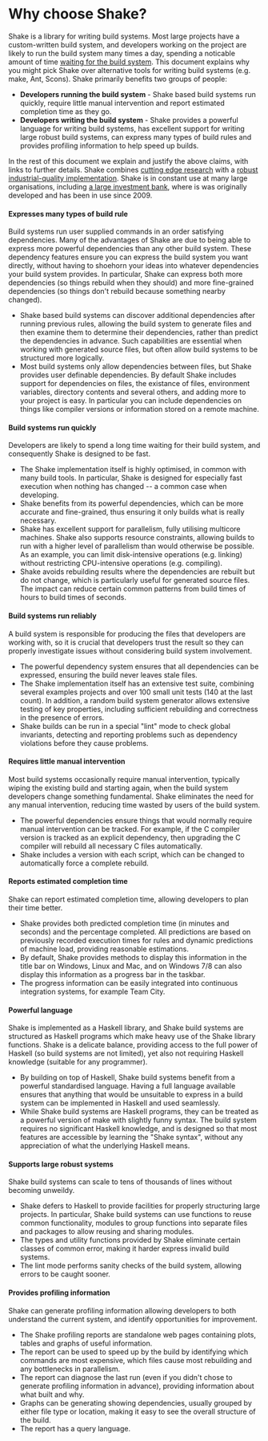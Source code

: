 # Why choose Shake?

Shake is a library for writing build systems. Most large projects have a custom-written build system, and developers working on the project are likely to run the build system many times a day, spending a noticable amount of time [waiting for the build system](http://xkcd.com/303/). This document explains why you might pick Shake over alternative tools for writing build systems (e.g. make, Ant, Scons). Shake primarily benefits two groups of people:

* **Developers running the build system** - Shake based build systems run quickly, require little manual intervention and report estimated completion time as they go.
* **Developers writing the build system** - Shake provides a powerful language for writing build systems, has excellent support for writing large robust build systems, can express many types of build rules and provides profiling information to help speed up builds.

In the rest of this document we explain and justify the above claims, with links to further details. Shake combines [cutting edge research](http://community.haskell.org/~ndm/downloads/paper-shake_before_building-10_sep_2012.pdf) with a [robust industrial-quality implementation](http://hackage.haskell.org/packages/shake/). Shake is in constant use at many large organisations, including [a large investment bank](http://sc.com/), where is was originally developed and has been in use since 2009.

#### Expresses many types of build rule

Build systems run user supplied commands in an order satisfying dependencies. Many of the advantages of Shake are due to being able to express more powerful dependencies than any other build system. These dependency features ensure you can express the build system you want directly, without having to shoehorn your ideas into whatever dependencies your build system provides. In particular, Shake can express both more dependencies (so things rebuild when they should) and more fine-grained dependencies (so things don't rebuild because something nearby changed).

* Shake based build systems can discover additional dependencies after running previous rules, allowing the build system to generate files and then examine them to determine their dependencies, rather than predict the dependencies in advance. Such capabilities are essential when working with generated source files, but often allow build systems to be structured more logically.
* Most build systems only allow dependencies between files, but Shake provides user definable dependencies. By default Shake includes support for dependencies on files, the existance of files, environment variables, directory contents and several others, and adding more to your project is easy. In particular you can include dependencies on things like compiler versions or information stored on a remote machine.

#### Build systems run quickly

Developers are likely to spend a long time waiting for their build system, and consequently Shake is designed to be fast.

* The Shake implementation itself is highly optimised, in common with many build tools. In particular, Shake is designed for especially fast execution when nothing has changed -- a common case when developing.
* Shake benefits from its powerful dependencies, which can be more accurate and fine-grained, thus ensuring it only builds what is really necessary.
* Shake has excellent support for parallelism, fully utilising multicore machines. Shake also supports resource constraints, allowing builds to run with a higher level of parallelism than would otherwise be possible. As an example, you can limit disk-intensive operations (e.g. linking) without restricting CPU-intensive operations (e.g. compiling).
* Shake avoids rebuilding results where the dependencies are rebuilt but do not change, which is particularly useful for generated source files. The impact can reduce certain common patterns from build times of hours to build times of seconds.

#### Build systems run reliably

A build system is responsible for producing the files that developers are working with, so it is crucial that developers trust the result so they can properly investigate issues without considering build system involvement.

* The powerful dependency system ensures that all dependencies can be expressed, ensuring the build never leaves stale files.
* The Shake implementation itself has an extensive test suite, combining several examples projects and over 100 small unit tests (140 at the last count). In addition, a random build system generator allows extensive testing of key properties, including sufficient rebuilding and correctness in the presence of errors.
* Shake builds can be run in a special "lint" mode to check global invariants, detecting and reporting problems such as dependency violations before they cause problems.

#### Requires little manual intervention

Most build systems occasionally require manual intervention, typically wiping the existing build and starting again, when the build system developers change something fundamental. Shake eliminates the need for any manual intervention, reducing time wasted by users of the build system.

* The powerful dependencies ensure things that would normally require manual intervention can be tracked. For example, if the C compiler version is tracked as an explicit dependency, then upgrading the C compiler will rebuild all necessary C files automatically.
* Shake includes a version with each script, which can be changed to automatically force a complete rebuild.

#### Reports estimated completion time

Shake can report estimated completion time, allowing developers to plan their time better.

* Shake provides both predicted completion time (in minutes and seconds) and the percentage completed. All predictions are based on previously recorded execution times for rules and dynamic predictions of machine load, providing reasonable estimations.
* By default, Shake provides methods to display this information in the title bar on Windows, Linux and Mac, and on Windows 7/8 can also display this information as a progress bar in the taskbar.
* The progress information can be easily integrated into continuous integration systems, for example Team City. 

#### Powerful language

Shake is implemented as a Haskell library, and Shake build systems are structured as Haskell programs which make heavy use of the Shake library functions. Shake is a delicate balance, providing access to the full power of Haskell (so build systems are not limited), yet also not requiring Haskell knowledge (suitable for any programmer).

* By building on top of Haskell, Shake build systems benefit from a powerful standardised language. Having a full language available ensures that anything that would be unsuitable to express in a build system can be implemented in Haskell and used seamlessly.
* While Shake build systems are Haskell programs, they can be treated as a powerful version of make with slightly funny syntax. The build system requires no significant Haskell knowledge, and is designed so that most features are accessible by learning the "Shake syntax", without any appreciation of what the underlying Haskell means.

#### Supports large robust systems

Shake build systems can scale to tens of thousands of lines without becoming unweildy.

* Shake defers to Haskell to provide facilities for properly structuring large projects. In particular, Shake build systems can use functions to reuse common functionality, modules to group functions into separate files and packages to allow reusing and sharing modules.
* The types and utility functions provided by Shake eliminate certain classes of common error, making it harder express invalid build systems.
* The lint mode performs sanity checks of the build system, allowing errors to be caught sooner.

#### Provides profiling information

Shake can generate profiling information allowing developers to both understand the current system, and identify opportunities for improvement.

* The Shake profiling reports are standalone web pages containing plots, tables and graphs of useful information.
* The report can be used to speed up by the build by identifying which commands are most expensive, which files cause most rebuilding and any bottlenecks in parallelism.
* The report can diagnose the last run (even if you didn't chose to generate profiling information in advance), providing information about what built and why.
* Graphs can be generating showing dependencies, usually grouped by either file type or location, making it easy to see the overall structure of the build.
* The report has a query language.
